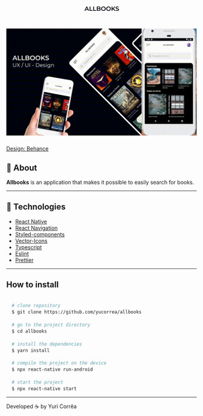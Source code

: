 <h1 align="center">
  <img src="./github/logo.png">
</h1>

<h1 align="center">
  <img src="./github/allbooks.gif">
</h1>

 <a href="https://www.behance.net/gallery/104965429/UIUX-ALLBOOKS"> Design: Behance</a>

## :page_with_curl: About


**Allbooks** is an application that makes it possible to easily search for books.

---

## :rocket: Technologies 

- [React Native](https://reactnative.dev/)
- [React Navigation](https://reactnavigation.org/)
- [Styled-components](https://styled-components.com/)
- [Vector-Icons](https://github.com/oblador/react-native-vector-icons)
- [Typescript](https://www.typescriptlang.org/)
- [Eslint](https://eslint.org/)
- [Prettier](https://prettier.io/)

---

## How to install 

```bash

  # clone repository
  $ git clone https://github.com/yucorrea/allbooks

  # go to the project directory
  $ cd allbooks

  # install the dependencies
  $ yarn install

  # compile the project on the device
  $ npx react-native run-android

  # start the project
  $ npx react-native start
```

---


Developed :coffee: by Yuri Corrêa